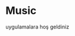 <!DOCTYPE html>
<html>
<head>
<title>FirstClassApp</title>
</head>
<body>

<h1>Music</h1>
<p>uygulamalara hoş geldiniz</p>

</body>
</html>
